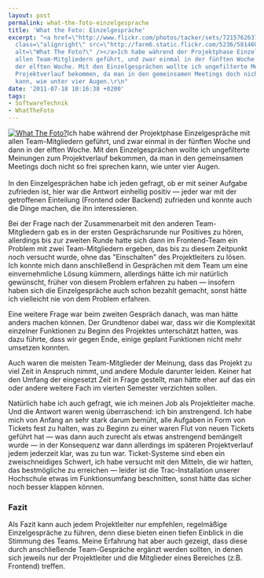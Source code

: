 ```yaml
---
layout: post
permalink: what-the-foto-einzelgesprache
title: 'What the Foto: Einzelgespräche'
excerpt: "<a href=\"http://www.flickr.com/photos/tacker/sets/72157626379556132/\"><img
  class=\"alignright\" src=\"http://farm6.static.flickr.com/5236/5814600568_a78deedb78_m.jpg\"
  alt=\"What The Foto?\" /></a>Ich habe während der Projektphase Einzelgespräche mit
  allen Team-Mitgliedern geführt, und zwar einmal in der fünften Woche und dann in
  der elften Woche. Mit den Einzelgesprächen wollte ich ungefilterte Meinungen zum
  Projektverlauf bekommen, da man in den gemeinsamen Meetings doch nicht so frei sprechen
  kann, wie unter vier Augen.\r\n"
date: '2011-07-18 10:16:38 +0200'
tags:
- SoftwareTechnik
- WhatTheFoto
---
```

<p><a href="http://www.flickr.com/photos/tacker/sets/72157626379556132/"><img class="alignright" src="http://farm6.static.flickr.com/5236/5814600568_a78deedb78_m.jpg" alt="What The Foto?" /></a>Ich habe während der Projektphase Einzelgespräche mit allen Team-Mitgliedern geführt, und zwar einmal in der fünften Woche und dann in der elften Woche. Mit den Einzelgesprächen wollte ich ungefilterte Meinungen zum Projektverlauf bekommen, da man in den gemeinsamen Meetings doch nicht so frei sprechen kann, wie unter vier Augen.<br />
<br />
In den Einzelgesprächen habe ich jeden gefragt, ob er mit seiner Aufgabe zufrieden ist, hier war die Antwort einhellig positiv — jeder war mit der getroffenen Einteilung (Frontend oder Backend) zufrieden und konnte auch die Dinge machen, die ihn interessieren.</p>
<p>Bei der Frage nach der Zusammenarbeit mit den anderen Team-Mitgliedern gab es in der ersten Gesprächsrunde nur Positives zu hören, allerdings bis zur zweiten Runde hatte sich dann im Frontend-Team ein Problem mit zwei Team-Mitgliedern ergeben, das bis zu diesem Zeitpunkt noch versucht wurde, ohne das "Einschalten" des Projektleiters zu lösen. Ich konnte mich dann anschließend in Gesprächen mit dem Team um eine einvernehmliche Lösung kümmern, allerdings hätte ich mir natürlich gewünscht, früher von diesem Problem erfahren zu haben — insofern haben sich die Einzelgespräche auch schon bezahlt gemacht, sonst hätte ich vielleicht nie von dem Problem erfahren.</p>
<p>Eine weitere Frage war beim zweiten Gespräch danach, was man hätte anders machen können. Der Grundtenor dabei war, dass wir die Komplexität einzelner Funktionen zu Beginn des Projektes unterschätzt hatten, was dazu führte, dass wir gegen Ende, einige geplant Funktionen nicht mehr umsetzen konnten.</p>
<p>Auch waren die meisten Team-Mitglieder der Meinung, dass das Projekt zu viel Zeit in Anspruch nimmt, und andere Module darunter leiden. Keiner hat den Umfang der eingesetzt Zeit in Frage gestellt, man hätte eher auf das ein oder andere weitere Fach im vierten Semester verzichten sollen.</p>
<p>Natürlich habe ich auch gefragt, wie ich meinen Job als Projektleiter mache. Und die Antwort waren wenig überraschend: ich bin anstrengend. Ich habe mich von Anfang an sehr stark darum bemüht, alle Aufgaben in Form von Tickets fest zu halten, was zu Beginn zu einer waren Flut von neuen Tickets geführt hat — was dann auch zurecht als etwas anstrengend bemängelt wurde — in der Konsequenz war dann allerdings im späteren Projektverlauf jedem jederzeit klar, was zu tun war. Ticket-Systeme sind eben ein zweischneidiges Schwert, ich habe versucht mit den Mitteln, die wir hatten, das bestmögliche zu erreichen — leider ist die Trac-Installation unserer Hochschule etwas im Funktionsumfang beschnitten, sonst hätte das sicher noch besser klappen können.</p>
<h3 class="textimage">Fazit</h3>
<p>Als Fazit kann auch jedem Projektleiter nur empfehlen, regelmäßige Einzelgespräche zu führen, denn diese bieten einen tiefen Einblick in die Stimmung des Teams. Meine Erfahrung hat aber auch gezeigt, dass diese durch anschließende Team-Gespräche ergänzt werden sollten, in denen sich jeweils nur der Projektleiter und die Mitglieder eines Bereiches (z.B. Frontend) treffen.</p>
